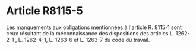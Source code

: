 # Article R8115-5

<p align="left">
  Les manquements aux obligations mentionnées à l'article R. 8115-1 sont ceux résultant de la méconnaissance des dispositions des articles L. 1262-2-1 , L. 1262-4-1, L. 1263-6 et L. 1263-7 du code du travail.
</p>